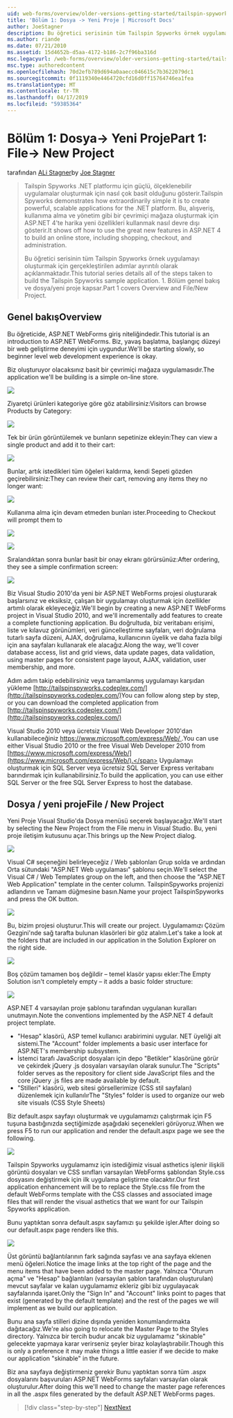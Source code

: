 ```yaml
---
uid: web-forms/overview/older-versions-getting-started/tailspin-spyworks/tailspin-spyworks-part-1
title: 'Bölüm 1: Dosya -> Yeni Proje | Microsoft Docs'
author: JoeStagner
description: Bu öğretici serisinin tüm Tailspin Spyworks örnek uygulamayı oluşturmak için gerçekleştirilen adımlar ayrıntılı olarak açıklanmaktadır. 1. Bölüm genel bakış ve dosya/yeni proje kapsar.
ms.author: riande
ms.date: 07/21/2010
ms.assetid: 15d4652b-d5aa-4172-b186-2c7f96ba316d
msc.legacyurl: /web-forms/overview/older-versions-getting-started/tailspin-spyworks/tailspin-spyworks-part-1
msc.type: authoredcontent
ms.openlocfilehash: 70d2efb789d694a0aaecc046615c7b3622079dc1
ms.sourcegitcommit: 0f1119340e4464720cfd16d0ff15764746ea1fea
ms.translationtype: MT
ms.contentlocale: tr-TR
ms.lasthandoff: 04/17/2019
ms.locfileid: "59385364"
---
```

# <a name="part-1-file--new-project"></a><span data-ttu-id="53eb0-104">Bölüm 1: Dosya-> Yeni Proje</span><span class="sxs-lookup"><span data-stu-id="53eb0-104">Part 1: File-> New Project</span></span>

<span data-ttu-id="53eb0-105">tarafından [ALi Stagner](https://github.com/JoeStagner)</span><span class="sxs-lookup"><span data-stu-id="53eb0-105">by [Joe Stagner](https://github.com/JoeStagner)</span></span>

> <span data-ttu-id="53eb0-106">Tailspin Spyworks .NET platformu için güçlü, ölçeklenebilir uygulamalar oluşturmak için nasıl çok basit olduğunu gösterir.</span><span class="sxs-lookup"><span data-stu-id="53eb0-106">Tailspin Spyworks demonstrates how extraordinarily simple it is to create powerful, scalable applications for the .NET platform.</span></span> <span data-ttu-id="53eb0-107">Bu, alışveriş, kullanıma alma ve yönetim gibi bir çevrimiçi mağaza oluşturmak için ASP.NET 4'te harika yeni özellikleri kullanmak nasıl devre dışı gösterir.</span><span class="sxs-lookup"><span data-stu-id="53eb0-107">It shows off how to use the great new features in ASP.NET 4 to build an online store, including shopping, checkout, and administration.</span></span>
> 
> <span data-ttu-id="53eb0-108">Bu öğretici serisinin tüm Tailspin Spyworks örnek uygulamayı oluşturmak için gerçekleştirilen adımlar ayrıntılı olarak açıklanmaktadır.</span><span class="sxs-lookup"><span data-stu-id="53eb0-108">This tutorial series details all of the steps taken to build the Tailspin Spyworks sample application.</span></span> <span data-ttu-id="53eb0-109">1. Bölüm genel bakış ve dosya/yeni proje kapsar.</span><span class="sxs-lookup"><span data-stu-id="53eb0-109">Part 1 covers Overview and File/New Project.</span></span>


## <a id="_Toc260221666"></a>  <span data-ttu-id="53eb0-110">Genel bakış</span><span class="sxs-lookup"><span data-stu-id="53eb0-110">Overview</span></span>

<span data-ttu-id="53eb0-111">Bu öğreticide, ASP.NET WebForms giriş niteliğindedir.</span><span class="sxs-lookup"><span data-stu-id="53eb0-111">This tutorial is an introduction to ASP.NET WebForms.</span></span> <span data-ttu-id="53eb0-112">Biz, yavaş başlatma, başlangıç düzeyi bir web geliştirme deneyimi için uygundur.</span><span class="sxs-lookup"><span data-stu-id="53eb0-112">We'll be starting slowly, so beginner level web development experience is okay.</span></span>

<span data-ttu-id="53eb0-113">Biz oluşturuyor olacaksınız basit bir çevrimiçi mağaza uygulamasıdır.</span><span class="sxs-lookup"><span data-stu-id="53eb0-113">The application we'll be building is a simple on-line store.</span></span>

![](tailspin-spyworks-part-1/_static/image1.jpg)


<span data-ttu-id="53eb0-114">Ziyaretçi ürünleri kategoriye göre göz atabilirsiniz:</span><span class="sxs-lookup"><span data-stu-id="53eb0-114">Visitors can browse Products by Category:</span></span>

![](tailspin-spyworks-part-1/_static/image2.jpg)

<span data-ttu-id="53eb0-115">Tek bir ürün görüntülemek ve bunların sepetinize ekleyin:</span><span class="sxs-lookup"><span data-stu-id="53eb0-115">They can view a single product and add it to their cart:</span></span>

![](tailspin-spyworks-part-1/_static/image3.jpg)

<span data-ttu-id="53eb0-116">Bunlar, artık istedikleri tüm öğeleri kaldırma, kendi Sepeti gözden geçirebilirsiniz:</span><span class="sxs-lookup"><span data-stu-id="53eb0-116">They can review their cart, removing any items they no longer want:</span></span>

![](tailspin-spyworks-part-1/_static/image4.jpg)

<span data-ttu-id="53eb0-117">Kullanıma alma için devam etmeden bunları ister.</span><span class="sxs-lookup"><span data-stu-id="53eb0-117">Proceeding to Checkout will prompt them to</span></span>

![](tailspin-spyworks-part-1/_static/image5.jpg)

![](tailspin-spyworks-part-1/_static/image6.jpg)

<span data-ttu-id="53eb0-118">Sıralandıktan sonra bunlar basit bir onay ekranı görürsünüz:</span><span class="sxs-lookup"><span data-stu-id="53eb0-118">After ordering, they see a simple confirmation screen:</span></span>

![](tailspin-spyworks-part-1/_static/image7.jpg)


<span data-ttu-id="53eb0-119">Biz Visual Studio 2010'da yeni bir ASP.NET WebForms projesi oluşturarak başlarsınız ve eksiksiz, çalışan bir uygulamayı oluşturmak için özellikler artımlı olarak ekleyeceğiz.</span><span class="sxs-lookup"><span data-stu-id="53eb0-119">We'll begin by creating a new ASP.NET WebForms project in Visual Studio 2010, and we'll incrementally add features to create a complete functioning application.</span></span> <span data-ttu-id="53eb0-120">Bu doğrultuda, biz veritabanı erişimi, liste ve kılavuz görünümleri, veri güncelleştirme sayfaları, veri doğrulama tutarlı sayfa düzeni, AJAX, doğrulama, kullanıcının üyelik ve daha fazla bilgi için ana sayfaları kullanarak ele alacağız.</span><span class="sxs-lookup"><span data-stu-id="53eb0-120">Along the way, we'll cover database access, list and grid views, data update pages, data validation, using master pages for consistent page layout, AJAX, validation, user membership, and more.</span></span>

<span data-ttu-id="53eb0-121">Adım adım takip edebilirsiniz veya tamamlanmış uygulamayı karşıdan yükleme [http://tailspinspyworks.codeplex.com/](http://tailspinspyworks.codeplex.com/)</span><span class="sxs-lookup"><span data-stu-id="53eb0-121">You can follow along step by step, or you can download the completed application from [http://tailspinspyworks.codeplex.com/](http://tailspinspyworks.codeplex.com/)</span></span>

<span data-ttu-id="53eb0-122">Visual Studio 2010 veya ücretsiz Visual Web Developer 2010'dan kullanabileceğiniz [ https://www.microsoft.com/express/Web/ ](https://www.microsoft.com/express/Web/).</span><span class="sxs-lookup"><span data-stu-id="53eb0-122">You can use either Visual Studio 2010 or the free Visual Web Developer 2010 from [https://www.microsoft.com/express/Web/](https://www.microsoft.com/express/Web/).</span></span> <span data-ttu-id="53eb0-123">Uygulamayı oluşturmak için SQL Server veya ücretsiz SQL Server Express veritabanı barındırmak için kullanabilirsiniz.</span><span class="sxs-lookup"><span data-stu-id="53eb0-123">To build the application, you can use either SQL Server or the free SQL Server Express to host the database.</span></span>

## <a id="_Toc260221667"></a>  <span data-ttu-id="53eb0-124">Dosya / yeni proje</span><span class="sxs-lookup"><span data-stu-id="53eb0-124">File / New Project</span></span>

<span data-ttu-id="53eb0-125">Yeni Proje Visual Studio'da Dosya menüsü seçerek başlayacağız.</span><span class="sxs-lookup"><span data-stu-id="53eb0-125">We'll start by selecting the New Project from the File menu in Visual Studio.</span></span> <span data-ttu-id="53eb0-126">Bu, yeni proje iletişim kutusunu açar.</span><span class="sxs-lookup"><span data-stu-id="53eb0-126">This brings up the New Project dialog.</span></span>

![](tailspin-spyworks-part-1/_static/image8.jpg)

<span data-ttu-id="53eb0-127">Visual C# seçeneğini belirleyeceğiz / Web şablonları Grup solda ve ardından Orta sütundaki "ASP.NET Web uygulaması" şablonu seçin.</span><span class="sxs-lookup"><span data-stu-id="53eb0-127">We'll select the Visual C# / Web Templates group on the left, and then choose the "ASP.NET Web Application" template in the center column.</span></span> <span data-ttu-id="53eb0-128">TailspinSpyworks projenizi adlandırın ve Tamam düğmesine basın.</span><span class="sxs-lookup"><span data-stu-id="53eb0-128">Name your project TailspinSpyworks and press the OK button.</span></span>

![](tailspin-spyworks-part-1/_static/image9.jpg)

<span data-ttu-id="53eb0-129">Bu, bizim projesi oluşturur.</span><span class="sxs-lookup"><span data-stu-id="53eb0-129">This will create our project.</span></span> <span data-ttu-id="53eb0-130">Uygulamamızı Çözüm Gezgini'nde sağ tarafta bulunan klasörleri bir göz atalım.</span><span class="sxs-lookup"><span data-stu-id="53eb0-130">Let's take a look at the folders that are included in our application in the Solution Explorer on the right side.</span></span>

![](tailspin-spyworks-part-1/_static/image10.jpg)

<span data-ttu-id="53eb0-131">Boş çözüm tamamen boş değildir – temel klasör yapısı ekler:</span><span class="sxs-lookup"><span data-stu-id="53eb0-131">The Empty Solution isn't completely empty – it adds a basic folder structure:</span></span>

![](tailspin-spyworks-part-1/_static/image1.png)

<span data-ttu-id="53eb0-132">ASP.NET 4 varsayılan proje şablonu tarafından uygulanan kuralları unutmayın.</span><span class="sxs-lookup"><span data-stu-id="53eb0-132">Note the conventions implemented by the ASP.NET 4 default project template.</span></span>

- <span data-ttu-id="53eb0-133">"Hesap" klasörü, ASP temel kullanıcı arabirimini uygular. NET üyeliği alt sistemi.</span><span class="sxs-lookup"><span data-stu-id="53eb0-133">The "Account" folder implements a basic user interface for ASP.NET's membership subsystem.</span></span>
- <span data-ttu-id="53eb0-134">İstemci tarafı JavaScript dosyaları için depo "Betikler" klasörüne görür ve çekirdek jQuery .js dosyaları varsayılan olarak sunulur.</span><span class="sxs-lookup"><span data-stu-id="53eb0-134">The "Scripts" folder serves as the repository for client side JavaScript files and the core jQuery .js files are made available by default.</span></span>
- <span data-ttu-id="53eb0-135">"Stilleri" klasörü, web sitesi görsellerimize (CSS stil sayfaları) düzenlemek için kullanılır</span><span class="sxs-lookup"><span data-stu-id="53eb0-135">The "Styles" folder is used to organize our web site visuals (CSS Style Sheets)</span></span>

<span data-ttu-id="53eb0-136">Biz default.aspx sayfayı oluşturmak ve uygulamamızı çalıştırmak için F5 tuşuna bastığınızda seçtiğimizde aşağıdaki seçenekleri görüyoruz.</span><span class="sxs-lookup"><span data-stu-id="53eb0-136">When we press F5 to run our application and render the default.aspx page we see the following.</span></span>

![](tailspin-spyworks-part-1/_static/image11.jpg)

<span data-ttu-id="53eb0-137">Tailspin Spyworks uygulamamız için istediğimiz visual asthetics işlenir ilişkili görüntü dosyaları ve CSS sınıfları varsayılan WebForms şablondan Style.css dosyasını değiştirmek için ilk uygulama geliştirme olacaktır.</span><span class="sxs-lookup"><span data-stu-id="53eb0-137">Our first application enhancement will be to replace the Style.css file from the default WebForms template with the CSS classes and associated image files that will render the visual asthetics that we want for our Tailspin Spyworks application.</span></span>

<span data-ttu-id="53eb0-138">Bunu yaptıktan sonra default.aspx sayfamızı şu şekilde işler.</span><span class="sxs-lookup"><span data-stu-id="53eb0-138">After doing so our default.aspx page renders like this.</span></span>

![](tailspin-spyworks-part-1/_static/image12.jpg)

<span data-ttu-id="53eb0-139">Üst görüntü bağlantılarının fark sağında sayfası ve ana sayfaya eklenen menü öğeleri.</span><span class="sxs-lookup"><span data-stu-id="53eb0-139">Notice the image links at the top right of the page and the menu items that have been added to the master page.</span></span> <span data-ttu-id="53eb0-140">Yalnızca "Oturum açma" ve "Hesap" bağlantıları (varsayılan şablon tarafından oluşturulan) mevcut sayfalar ve kalan uygulamamız ekleriz gibi biz uygulayacak sayfalarında işaret.</span><span class="sxs-lookup"><span data-stu-id="53eb0-140">Only the "Sign In" and "Account" links point to pages that exist (generated by the default template) and the rest of the pages we will implement as we build our application.</span></span>

<span data-ttu-id="53eb0-141">Bunu ana sayfa stilleri dizine dışında yeniden konumlandırmakta dağıtacağız.</span><span class="sxs-lookup"><span data-stu-id="53eb0-141">We're also going to relocate the Master Page to the Styles directory.</span></span> <span data-ttu-id="53eb0-142">Yalnızca bir tercih budur ancak biz uygulamamız "skinable" gelecekte yapmaya karar verirseniz şeyler biraz kolaylaştırabilir.</span><span class="sxs-lookup"><span data-stu-id="53eb0-142">Though this is only a preference it may make things a little easier if we decide to make our application "skinable" in the future.</span></span>

<span data-ttu-id="53eb0-143">Biz ana sayfaya değiştirmeniz gerekir Bunu yaptıktan sonra tüm .aspx dosyalarını başvuruları ASP.NET WebForms sayfaları varsayılan olarak oluşturulur.</span><span class="sxs-lookup"><span data-stu-id="53eb0-143">After doing this we'll need to change the master page references in all the .aspx files generated by the default ASP.NET WebForms pages.</span></span>

> [!div class="step-by-step"]
> [<span data-ttu-id="53eb0-144">Next</span><span class="sxs-lookup"><span data-stu-id="53eb0-144">Next</span></span>](tailspin-spyworks-part-2.md)
